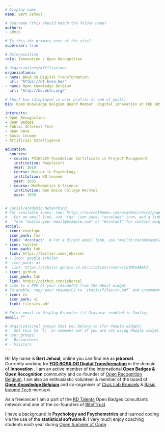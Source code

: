 ```yaml
---
# Display name
name: Bert Jehoul

# Username (this should match the folder name)
authors:
- admin

# Is this the primary user of the site?
superuser: true

# Role/position
role: Innovation / Open Recognition

# Organizations/Affiliations
organizations:
- name: BOSA DG Digital Transformation
  url: "https://dt.bosa.be/"
- name: Open Knowledge Belgium
  url: "http://be.okfn.org/"

# Short bio (displayed in user profile at end of posts)
bio: Open Knowledge Belgium Board Member, Digital Innovation at FOD BOSA, Open Recognition Ambassador, Psychometrician, R-User

interests:
- Open Recognition
- Open Badges
- Public Interest Tech
- Open Data
- Basic Income
- Artificial Intelligence

education:
  courses:
  - course: PRINCE2® Foundation Certificate in Project Management
    institution: PeopleCert
    year: 2019
  - course: Master in Psychology
    institution: KU Leuven
    year: 2005
  - course: Mathematics & Science
    institution: Don Bosco College Hechtel
    year: 1998


# Social/Academic Networking
# For available icons, see: https://sourcethemes.com/academic/docs/page-builder/#icons
#   For an email link, use "fas" icon pack, "envelope" icon, and a link in the
#   form "mailto:your-email@example.com" or "#contact" for contact widget.
social:
- icon: envelope
  icon_pack: fas
  link: '#contact'  # For a direct email link, use "mailto:test@example.org".
- icon: twitter
  icon_pack: fab
  link: https://twitter.com/jeborsel
# - icon: google-scholar
#  icon_pack: ai
#  link: https://scholar.google.co.uk/citations?user=sIwtMXoAAAAJ
- icon: github
  icon_pack: fab
  link: https://github.com/jeborsel
# Link to a PDF of your resume/CV from the About widget.
# To enable, copy your resume/CV to `static/files/cv.pdf` and uncomment the lines below.
- icon: cv
  icon_pack: ai
  link: files/cv.pdf

# Enter email to display Gravatar (if Gravatar enabled in Config)
email: ""

# Organizational groups that you belong to (for People widget)
#   Set this to `[]` or comment out if you are not using People widget.
# user_groups:
# - Researchers
# - Visitors
---
```


Hi! My name is **Bert Jehoul**, online you can find me as **jeborsel**.  
Currently working for [**FOD BOSA DG Digital Transformation**](https://dt.bosa.be/en) in the domain of **Innovation** .
I am an active member of the international **Open Badges & Open Recognition** community and co-founder of [Open Recognition Belgium](http://openrecognition.be/).
I am also an enthusiastic volunteer & member of the board of [**Open Knowledge Belgium**](http://openknowledge.be/) and co-organiser of [Civic Lab Brussels](https://www.meetup.com/en-AU/Civic-Lab-Brussels/) & [Basic Income Tech](https://www.meetup.com/en-AU/Belgium-Basic-Income-Meetup/) meetups.

As a freelancer I am a part of the [RD Talents](https://www.rdtalents.eu/) Open Badges consultants network and one of the co-founders of [BitofTrust](https://www.bitoftrust.com/the-founding-members/about-bit-of-trust/).

I have a background in **Psychology and Psychometrics** and learned coding via the use of the **statistical software R**.
I very much enjoy coaching students each year during [Open Summer of Code](https://osoc.be/).  




